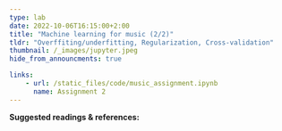 ```yaml
---
type: lab
date: 2022-10-06T16:15:00+2:00
title: "Machine learning for music (2/2)"
tldr: "Overffiting/underfitting, Regularization, Cross-validation"
thumbnail: /_images/jupyter.jpeg
hide_from_announcments: true

links: 
    - url: /static_files/code/music_assignment.ipynb
      name: Assignment 2
---
```

**Suggested readings & references:**
